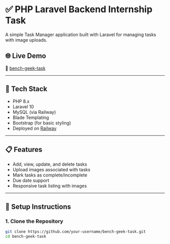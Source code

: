# ✅ PHP Laravel Backend Internship Task

A simple Task Manager application built with Laravel for managing tasks with image uploads.

## 🌐 Live Demo

🔗 [bench-geek-task](https://bench-geek-task-production.up.railway.app/)

---

## 🧱 Tech Stack

- PHP 8.x
- Laravel 10
- MySQL (via Railway)
- Blade Templating
- Bootstrap (for basic styling)
- Deployed on [Railway](https://railway.app/)

---

## 📋 Features

- Add, view, update, and delete tasks
- Upload images associated with tasks
- Mark tasks as complete/incomplete
- Due date support
- Responsive task listing with images

---

## 🚀 Setup Instructions

### 1. Clone the Repository

```bash
git clone https://github.com/your-username/bench-geek-task.git
cd bench-geek-task


